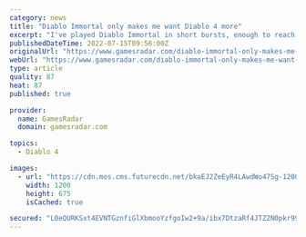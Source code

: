 ```yaml
---
category: news
title: "Diablo Immortal only makes me want Diablo 4 more"
excerpt: "I've played Diablo Immortal in short bursts, enough to reach level 43 as a Necromancer – and I don't regret a single undead minute of it. There's a lot that can (and should) be said about the ..."
publishedDateTime: 2022-07-15T09:56:00Z
originalUrl: "https://www.gamesradar.com/diablo-immortal-only-makes-me-want-diablo-4-more/"
webUrl: "https://www.gamesradar.com/diablo-immortal-only-makes-me-want-diablo-4-more/"
type: article
quality: 87
heat: 87
published: true

provider:
  name: GamesRadar
  domain: gamesradar.com

topics:
  - Diablo 4

images:
  - url: "https://cdn.mos.cms.futurecdn.net/bkaEJ2ZeEyR4LAwdWo47Sg-1200-80.jpg"
    width: 1200
    height: 675
    isCached: true

secured: "L0eQURKSxt4EVNTGznfiGlXbmooYzfgoIw2+9a/ibx7DtzaRf4JTZ2N0pkr99u/8IAlyKuzHFKQLIqbxgcCpMn5DQzHG3JxLEKP/V+WfBxSlyE0dYz7mZPXIxgEwE7sIQl/Y7h0bJS1bhlEjnIo9VvRf4wDGEP0hsBmOPiPcKDyAF7uStFrYv5RRU/+m3+K5DLs1Li4oMkJgsskUqcimVann/+lmcHECmUCH4TE7RKMfbK6d4ahDk5MFpx2E5zBumQMKw2pMDSFEvvXvK/2oCjAECqJwSEStQCwXQV5jZU/+/Sfe9ud1as/veOR8ASe19LQ8RzORf1IFzF/XztIqX2udzCNFg20hXeh7cf7XVRU=;HmA34vgT4MGXK7OXOa6XdA=="
---
```


